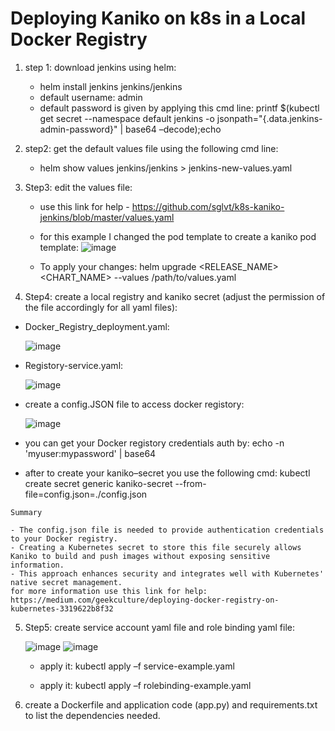 # Deploying Kaniko on k8s in a Local Docker Registry 
 1. step 1: download jenkins using helm:
    
     - helm install jenkins jenkins/jenkins
     - default username: admin 
     - default password is given by applying this cmd line: 
       printf $(kubectl get secret --namespace default jenkins -o jsonpath="{.data.jenkins-admin-password}" | base64 –decode);echo

 2. step2: get the default values file using the following cmd line:

     - helm show values jenkins/jenkins > jenkins-new-values.yaml

 3. Step3: edit the values file:
    
     - use this link for help - https://github.com/sglvt/k8s-kaniko-jenkins/blob/master/values.yaml
     - for this example I changed the pod template to create a kaniko pod template:
       ![image](https://github.com/user-attachments/assets/3d55c5bb-d878-4d9b-befe-1c56e837cf16)

     -  To apply your changes: helm upgrade <RELEASE_NAME> <CHART_NAME> --values /path/to/values.yaml



 5. Step4: create a local registry and kaniko secret (adjust the permission of the file accordingly for all yaml files):

   - Docker_Registry_deployment.yaml:
     
     ![image](https://github.com/user-attachments/assets/9d5f397a-11cb-4f9e-b2a0-63083d601074)

   - Registory-service.yaml:
     
     ![image](https://github.com/user-attachments/assets/62d0e2fa-6ea2-4356-b1ee-eca89eb58ed9)

   - create a config.JSON file to access docker registory:
     
     ![image](https://github.com/user-attachments/assets/0dee2813-7d87-45d0-b47c-2137ab17e1a1)


   - you can get your Docker registory credentials auth by: echo -n 'myuser:mypassword' | base64  
   - after to create your kaniko–secret you use the following cmd:
     kubectl create secret generic kaniko-secret --from-file=config.json=./config.json

    Summary

    - The config.json file is needed to provide authentication credentials to your Docker registry.
    - Creating a Kubernetes secret to store this file securely allows Kaniko to build and push images without exposing sensitive information.
    - This approach enhances security and integrates well with Kubernetes' native secret management.
    for more information use this link for help: https://medium.com/geekculture/deploying-docker-registry-on-kubernetes-3319622b8f32




5. Step5: create service account yaml file and role binding yaml file:

     ![image](https://github.com/user-attachments/assets/03c0ff87-f7cb-4e4a-89e2-cde391b97a62)
     ![image](https://github.com/user-attachments/assets/9dce7011-462f-4ceb-bc91-e7dc48be854b)

     - apply it: kubectl apply –f service-example.yaml
   
     - apply it: kubectl apply –f rolebinding-example.yaml

7. create a Dockerfile and application code (app.py) and requirements.txt to list the dependencies needed.



